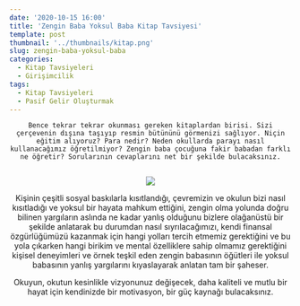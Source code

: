 ```yaml
---
date: '2020-10-15 16:00'
title: 'Zengin Baba Yoksul Baba Kitap Tavsiyesi'
template: post
thumbnail: '../thumbnails/kitap.png'
slug: zengin-baba-yoksul-baba
categories:
  - Kitap Tavsiyeleri
  - Girişimcilik
tags:
  - Kitap Tavsiyeleri
  - Pasif Gelir Oluşturmak
---
```

<center>


```
Bence tekrar tekrar okunması gereken kitaplardan birisi. Sizi çerçevenin dışına taşıyıp resmin bütününü görmenizi sağlıyor. Niçin eğitim alıyoruz? Para nedir? Neden okullarda parayı nasıl kullanacağımız öğretilmiyor? Zengin baba çocuğuna fakir babadan farklı ne öğretir? Sorularının cevaplarını net bir şekilde bulacaksınız.


```

<img src='https://i.dr.com.tr/cache/600x600-0/originals/0001758255001-1.jpg' style='max-height:300px; width:auto' />



Kişinin  çeşitli sosyal baskılarla kısıtlandığı, çevremizin ve okulun bizi nasıl kısıtladığı ve yoksul bir hayata mahkum ettiğini, zengin olma yolunda doğru bilinen yargıların aslında ne kadar yanlış olduğunu bizlere olağanüstü bir şekilde anlatarak bu durumdan nasıl sıyrılacağımızı, kendi finansal özgürlüğümüzü kazanmak için hangi yolları tercih etmemiz gerektiğini ve bu yola çıkarken hangi birikim ve mental özelliklere sahip olmamız gerektiğini kişisel deneyimleri ve örnek teşkil eden zengin babasının öğütleri ile yoksul babasının yanlış yargılarını kıyaslayarak anlatan tam bir şaheser.

Okuyun, okutun kesinlikle vizyonunuz değişecek, daha kaliteli ve mutlu bir hayat için kendinizde bir motivasyon, bir güç kaynağı bulacaksınız.


</center>

